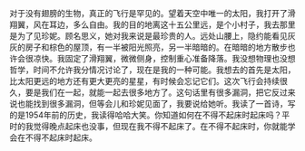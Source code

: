 ﻿对于没有翅膀的生物，真正的飞行是罕见的。望着天空中唯一的太阳，我打开了滑翔翼，风在耳边，多么自由。我的目的地离这十五公里远，是个小村子，我去那里是为了见珍妮。顾名思义，她对我来说是最珍贵的人。远处山腰上，隐约能看见灰灰的房子和棕色的屋顶，有一半被阳光照亮，另一半暗暗的。在暗暗的地方散步也许会很凉快。我固定了滑翔翼，微微侧身，控制重心准备降落。我没想物理也没想哲学，时间不允许我分情况讨论了，现在是我的一种可能。我想去的首先是太阳，比太阳更远的地方还有更大更亮的星星，有时候会忘记它们。这次飞行会持续很久，要是我们在一起，就能一起去很多地方了。这句话里有很多漏洞，把它反过来说也能找到很多漏洞，但等会儿和珍妮见面了，我要说给她听。我读了一首诗，写的是1954年前的历史，我读得哈哈大笑。你知道如何在不得不起床时起床吗？平时的我觉得晚点起床也没事，但现在我不得不起床了。在不得不起床时，你就能学会在不得不起床时起床。